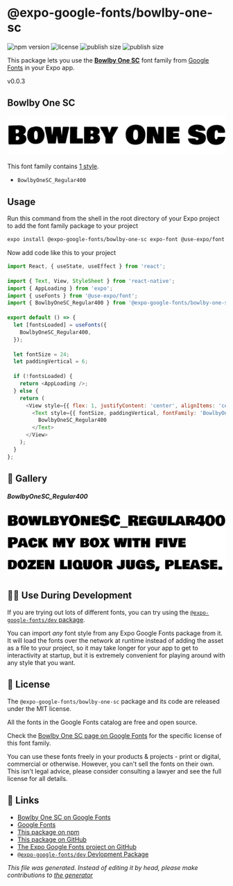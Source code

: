 # @expo-google-fonts/bowlby-one-sc

![npm version](https://flat.badgen.net/npm/v/@expo-google-fonts/bowlby-one-sc)
![license](https://flat.badgen.net/github/license/expo/google-fonts)
![publish size](https://flat.badgen.net/packagephobia/install/@expo-google-fonts/bowlby-one-sc)
![publish size](https://flat.badgen.net/packagephobia/publish/@expo-google-fonts/bowlby-one-sc)

This package lets you use the [**Bowlby One SC**](https://fonts.google.com/specimen/Bowlby+One+SC) font family from [Google Fonts](https://fonts.google.com/) in your Expo app.

v0.0.3

## Bowlby One SC

![Bowlby One SC](./font-family.png)

This font family contains [1 style](#gallery).

- `BowlbyOneSC_Regular400`

## Usage

Run this command from the shell in the root directory of your Expo project to add the font family package to your project
```sh
expo install @expo-google-fonts/bowlby-one-sc expo-font @use-expo/font
```

Now add code like this to your project
```js
import React, { useState, useEffect } from 'react';

import { Text, View, StyleSheet } from 'react-native';
import { AppLoading } from 'expo';
import { useFonts } from '@use-expo/font';
import { BowlbyOneSC_Regular400 } from '@expo-google-fonts/bowlby-one-sc';

export default () => {
  let [fontsLoaded] = useFonts({
    BowlbyOneSC_Regular400,
  });

  let fontSize = 24;
  let paddingVertical = 6;

  if (!fontsLoaded) {
    return <AppLoading />;
  } else {
    return (
      <View style={{ flex: 1, justifyContent: 'center', alignItems: 'center' }}>
        <Text style={{ fontSize, paddingVertical, fontFamily: 'BowlbyOneSC_Regular400' }}>
          BowlbyOneSC_Regular400
        </Text>
      </View>
    );
  }
};

```

## 🔡 Gallery

##### BowlbyOneSC_Regular400
![BowlbyOneSC_Regular400](./e2826dfb2cc015f4d1a83c121524eff701bea716ad41719d21b0baaf0462abae.ttf.png)


## 👩‍💻 Use During Development

If you are trying out lots of different fonts, you can try using the [`@expo-google-fonts/dev` package](https://github.com/expo/google-fonts/tree/master/font-packages/dev#readme).

You can import *any* font style from any Expo Google Fonts package from it. It will load the fonts
over the network at runtime instead of adding the asset as a file to your project, so it may take longer
for your app to get to interactivity at startup, but it is extremely convenient
for playing around with any style that you want.

## 📖 License

The `@expo-google-fonts/bowlby-one-sc` package and its code are released under the MIT license.

All the fonts in the Google Fonts catalog are free and open source.

Check the [Bowlby One SC page on Google Fonts](https://fonts.google.com/specimen/Bowlby+One+SC) for the specific license of this font family.

You can use these fonts freely in your products & projects - print or digital, commercial or otherwise. However, you can't sell the fonts on their own. This isn't legal advice, please consider consulting a lawyer and see the full license for all details.

## 🔗 Links

- [Bowlby One SC on Google Fonts](https://fonts.google.com/specimen/Bowlby+One+SC)
- [Google Fonts](https://fonts.google.com/)
- [This package on npm](https://www.npmjs.com/package/@expo-google-fonts/bowlby-one-sc)
- [This package on GitHub](https://github.com/expo/google-fonts/tree/master/font-packages/bowlby-one-sc)
- [The Expo Google Fonts project on GitHub](https://github.com/expo/google-fonts)
- [`@expo-google-fonts/dev` Devlopment Package](https://github.com/expo/google-fonts/tree/master/font-packages/dev)


*This file was generated. Instead of editing it by head, please make contributions to [the generator](https://github.com/expo/google-fonts/tree/master/packages/generator)*

